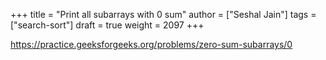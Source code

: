 +++
title = "Print all subarrays with 0 sum"
author = ["Seshal Jain"]
tags = ["search-sort"]
draft = true
weight = 2097
+++

<https://practice.geeksforgeeks.org/problems/zero-sum-subarrays/0>
